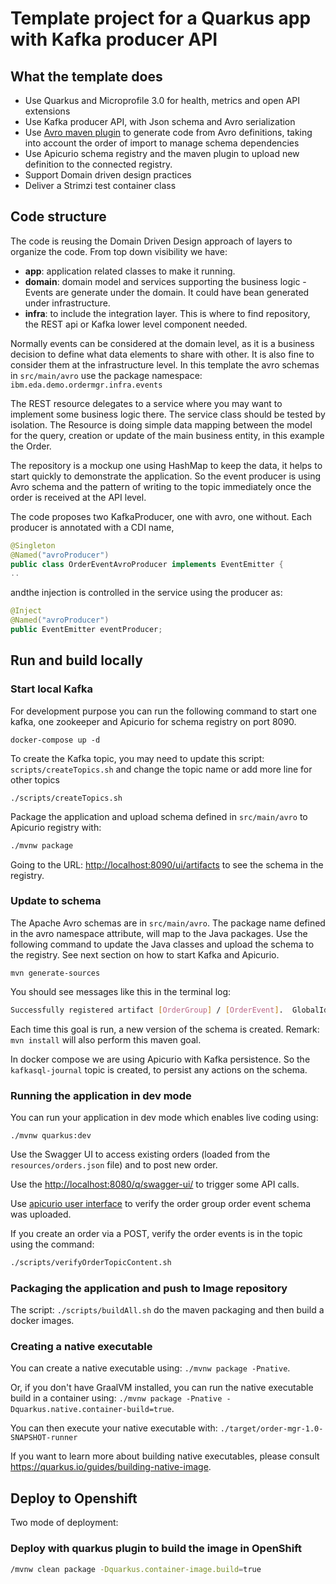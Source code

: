 # Template project for a Quarkus app with Kafka producer API

## What the template does

* Use Quarkus and Microprofile 3.0 for health, metrics and open API extensions
* Use Kafka producer API, with Json schema and Avro serialization
* Use [Avro maven plugin](https://avro.apache.org/docs/current/gettingstartedjava.html#Serializing+and+deserializing+without+code+generation) to generate code from Avro definitions, taking into account the order of import to manage schema dependencies
* Use Apicurio schema registry and the maven plugin to upload new definition to the connected registry.
* Support Domain driven design practices
* Deliver a Strimzi test container class 

## Code structure

The code is reusing the Domain Driven Design approach of layers to organize the code. From top down visibility we have:

* **app**: application related classes to make it running.
* **domain**: domain model and services supporting the business logic - Events are generate under the domain. It could have bean generated under infrastructure.
* **infra**: to include the integration layer. This is where to find repository, the REST api or Kafka lower level component needed.

Normally events can be considered at the domain level, as it is a business decision to define what data elements to share with other. 
It is also fine to consider them at the infrastructure level. In this template the avro schemas in `src/main/avro` use the package namespace: `ibm.eda.demo.ordermgr.infra.events`

The REST resource delegates to a service where you may want to implement some business logic there. The service class should be tested by isolation. The Resource is doing simple data mapping between the model for the query, creation or update of the main business entity, in this example the Order. 

The repository is a mockup one using HashMap to keep the data, it helps to start quickly to demonstrate the application. So the event producer is using Avro schema and the pattern of writing to the topic immediately once the order is received at the API level. 

The code proposes two KafkaProducer, one with avro, one without. 
Each producer is annotated with a CDI name, 

```java
@Singleton
@Named("avroProducer")
public class OrderEventAvroProducer implements EventEmitter {
..
```

andthe injection is controlled in the service using the producer as:

```java
@Inject
@Named("avroProducer")
public EventEmitter eventProducer;
```

## Run and build locally

### Start local Kafka

For development purpose you can run the following command to start one kafka, one zookeeper and Apicurio for schema registry on port 8090.

```shell
docker-compose up -d
```

To create the Kafka topic, you may need to update this script: `scripts/createTopics.sh` and change the topic name or add more line for other topics

```shell
./scripts/createTopics.sh
```

Package the application and upload schema defined in `src/main/avro` to Apicurio registry with:

```sh
./mvnw package
```

Going to the URL: [http://localhost:8090/ui/artifacts](http://localhost:8090/ui/artifacts) to see the schema in the registry.

### Update to schema

The Apache Avro schemas are in `src/main/avro`. The package name defined in the avro namespace attribute, will map to the Java packages. Use the following command to update the Java classes and upload the schema to the registry. See next section on how to start Kafka and Apicurio.

```shell
mvn generate-sources
```

You should see messages like this in the terminal log:

```sh
Successfully registered artifact [OrderGroup] / [OrderEvent].  GlobalId is [1]
```

Each time this goal is run, a new version of the schema is created. Remark: `mvn install` will also perform this maven goal.

In docker compose we are using Apicurio with Kafka persistence. So the `kafkasql-journal`  topic is created, to persist any actions on the schema. 

### Running the application in dev mode

You can run your application in dev mode which enables live coding using:

```
./mvnw quarkus:dev
```

Use the Swagger UI to access existing orders (loaded from the `resources/orders.json` file) and to post new order.

Use the [http://localhost:8080/q/swagger-ui/](http://localhost:8080/q/swagger-ui/) to trigger some API calls.

Use [apicurio user interface](http://localhost:8090/ui/) to verify the order group order event schema was uploaded.

If you create an order via a POST, verify the order events is in the topic using the command:

```sh
./scripts/verifyOrderTopicContent.sh
```

### Packaging the application and push to Image repository

The script: `./scripts/buildAll.sh` do the maven packaging and then build a docker images.

### Creating a native executable

You can create a native executable using: `./mvnw package -Pnative`.

Or, if you don't have GraalVM installed, you can run the native executable build in a container using: `./mvnw package -Pnative -Dquarkus.native.container-build=true`.

You can then execute your native executable with: `./target/order-mgr-1.0-SNAPSHOT-runner`

If you want to learn more about building native executables, please consult https://quarkus.io/guides/building-native-image.

## Deploy to Openshift

Two mode of deployment:

### Deploy with quarkus plugin to build the image in OpenShift

```sh
/mvnw clean package -Dquarkus.container-image.build=true
```
